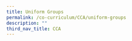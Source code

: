 ```yaml
---
title: Uniform Groups
permalink: /co-curriculum/CCA/uniform-groups
description: ""
third_nav_title: CCA
---
```


